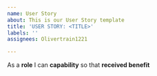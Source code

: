 ```yaml
---
name: User Story
about: This is our User Story template
title: 'USER STORY: <TITLE>'
labels: ''
assignees: Olivertrain1221

---
```


As a **role** I can **capability** so that **received benefit**
